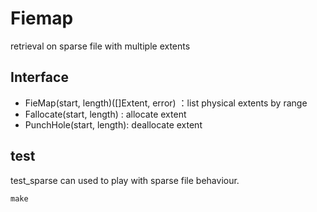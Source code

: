 # Fiemap
retrieval on sparse file with multiple extents

## Interface
- FieMap(start, length)([]Extent, error)  ：list physical extents by range
- Fallocate(start, length) : allocate extent
- PunchHole(start, length): deallocate extent

## test

test_sparse can used to play with sparse file behaviour. 
```shell
make
```




